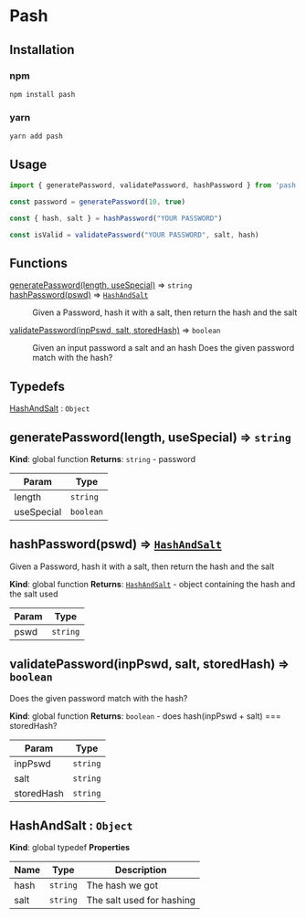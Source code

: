 # Pash

## Installation
### npm
  ```
  npm install pash
  ```
### yarn
  ```
  yarn add pash
  ```

## Usage
```javascript
import { generatePassword, validatePassword, hashPassword } from 'pash'

const password = generatePassword(10, true)

const { hash, salt } = hashPassword("YOUR PASSWORD")

const isValid = validatePassword("YOUR PASSWORD", salt, hash)

```

## Functions

<dl>
<dt><a href="#generatePassword">generatePassword(length, useSpecial)</a> ⇒ <code>string</code></dt>
<dd></dd>
<dt><a href="#hashPassword">hashPassword(pswd)</a> ⇒ <code><a href="#HashAndSalt">HashAndSalt</a></code></dt>
<dd><p>Given a Password, hash it with a salt, then return the hash and the salt</p>
</dd>
<dt><a href="#validatePassword">validatePassword(inpPswd, salt, storedHash)</a> ⇒ <code>boolean</code></dt>
<dd><p>Given an input password a salt and an hash
Does the given password match with the hash?</p>
</dd>
</dl>

## Typedefs

<dl>
<dt><a href="#HashAndSalt">HashAndSalt</a> : <code>Object</code></dt>
<dd></dd>
</dl>

<a name="generatePassword"></a>

## generatePassword(length, useSpecial) ⇒ <code>string</code>
**Kind**: global function
**Returns**: <code>string</code> - password

| Param | Type |
| --- | --- |
| length | <code>string</code> |
| useSpecial | <code>boolean</code> |

<a name="hashPassword"></a>

## hashPassword(pswd) ⇒ [<code>HashAndSalt</code>](#HashAndSalt)
Given a Password, hash it with a salt, then return the hash and the salt

**Kind**: global function
**Returns**: [<code>HashAndSalt</code>](#HashAndSalt) - object containing the hash and the salt used

| Param | Type |
| --- | --- |
| pswd | <code>string</code> |

<a name="validatePassword"></a>

## validatePassword(inpPswd, salt, storedHash) ⇒ <code>boolean</code>
Does the given password match with the hash?

**Kind**: global function
**Returns**: <code>boolean</code> - does hash(inpPswd + salt) === storedHash?

| Param | Type |
| --- | --- |
| inpPswd | <code>string</code> |
| salt | <code>string</code> |
| storedHash | <code>string</code> |

<a name="HashAndSalt"></a>

## HashAndSalt : <code>Object</code>
**Kind**: global typedef
**Properties**

| Name | Type | Description |
| --- | --- | --- |
| hash | <code>string</code> | The hash we got |
| salt | <code>string</code> | The salt used for hashing |
